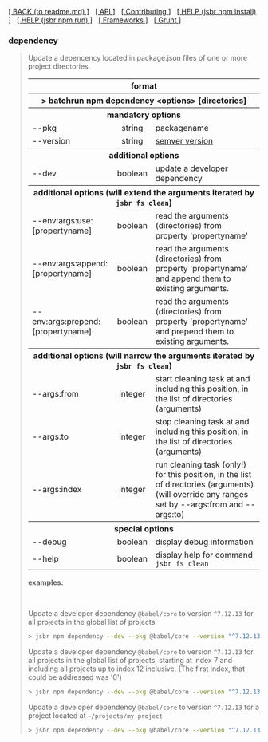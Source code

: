 [[ BACK (to readme.md) ]](../README.md) &nbsp; [[ API ]](api.index.md) &nbsp;
[[ Contributing ]](contributing.md) &nbsp;
[[ HELP (jsbr npm install) ]](npm.install.md) &nbsp;
[[ HELP (jsbr npm run) ]](npm.run.md) &nbsp;
[[ Frameworks ]](frameworks.md) &nbsp; [[ Grunt ]](grunt.md)

### dependency ###
<blockquote>
  <p>Update a depencency located in package.json files of one or more project directories.</p>

  <table border=0 width=100%>
    <tr><th colspan="3"><b>format</b></th></tr>
    <tr><th colspan="3">&gt; batchrun npm dependency &lt;options&gt; [directories]</th></tr>
    <tr><th colspan="3"><b>mandatory options</b></th></tr>
    <tr><td>--pkg</td>
        <td style="text-align:center">string</td>
        <td>packagename</td>
        </tr>
    <tr><td>--version</td>
        <td style="text-align:center">string</td>
        <td><a href="https://docs.npmjs.com/cli/v6/using-npm/semver">semver version</a></td>
        </tr>
    <tr><th colspan="3"><b>additional options</b></th></tr>
    <tr><td>--dev</td>
        <td style="text-align:center">boolean</td>
        <td>update a developer dependency</td>
        </tr>
    <tr><th colspan="3"><b>additional options</b> (will extend the arguments iterated by <code>jsbr fs clean</code>)</th></tr>
    <tr><td>--env:args:use:[propertyname]</td>
        <td style="text-align:center">boolean</td>
        <td>read the arguments (directories) from property 'propertyname'</td>
        </tr>
    <tr><td>--env:args:append:[propertyname]</td>
        <td style="text-align:center">boolean</td>
        <td>read the arguments (directories) from property 'propertyname' and append them to existing arguments.</td>
        </tr>
    <tr><td>--env:args:prepend:[propertyname]</td>
        <td style="text-align:center">boolean</td>
        <td>read the arguments (directories) from property 'propertyname' and prepend them to existing arguments.</td>
        </tr>
    <tr><th colspan="3"><b>additional options</b> (will narrow the arguments iterated by <code>jsbr fs clean</code>)</th></tr>
    <tr><td>--args:from</td>
        <td style="text-align:center">integer</td>
        <td>start cleaning task at and including this position, in the list of directories (arguments)</td>
        </tr>
    <tr><td>--args:to</td>
        <td style="text-align:center">integer</td>
        <td>stop cleaning task at and including this position, in the list of directories (arguments)</td>
        </tr>
    <tr><td>--args:index</td>
        <td style="text-align:center">integer</td>
        <td>run cleaning task (only!) for this position, in the list of directories (arguments)<br />
            (will override any ranges set by --args:from and --args:to)</td>
        </tr>
    <tr><th colspan="3"><b>special options</b></th></tr>
    <tr><td>--debug</td>
        <td style="text-align:center">boolean</td>
        <td>display debug information</td>
        </tr>
    <tr><td>--help</td>
        <td style="text-align:center">boolean</td>
        <td>display help for command <code>jsbr fs clean</code></td>
        </tr>
  </table>      

  <p><b>examples:</b></p>
  <br />

  <p>
    Update a developer dependency <code>@babel/core</code> to version <code>^7.12.13</code>
    for all projects in the global list of projects

  ```bash
  > jsbr npm dependency --dev --pkg @babel/core --version "^7.12.13"
  ```
  </p>
  <p>
    Update a developer dependency <code>@babel/core</code> to version <code>^7.12.13</code>
    for all projects in the global list of projects, starting at index 7 and including all
    projects up to index 12 inclusive. (The first index, that could be addressed was '0')

  ```bash
  > jsbr npm dependency --dev --pkg @babel/core --version "^7.12.13" --args:from 7 --args:to 12
  ```
  </p>
  <p>
    Update a developer dependency <code>@babel/core</code> to version <code>^7.12.13</code>
    for a project located at <code>~/projects/my project</code>

  ```bash
  > jsbr npm dependency --dev --pkg @babel/core --version "^7.12.13" "~/projects/my project"
  ```
  </p>
</blockquote>
